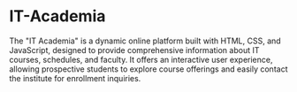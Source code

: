 # IT-Academia
The "IT Academia" is a dynamic online platform built with HTML, CSS, and JavaScript, designed to provide comprehensive information about IT courses, schedules, and faculty. It offers an interactive user experience, allowing prospective students to explore course offerings and easily contact the institute for enrollment inquiries.
